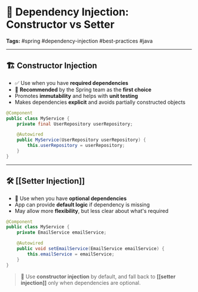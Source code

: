 # 💉 Dependency Injection: Constructor vs Setter  
**Tags:** #spring #dependency-injection #best-practices #java 

---

## 🏗️ Constructor Injection

- ✅ Use when you have **required dependencies**
- 🥇 **Recommended** by the Spring team as the **first choice**
- Promotes **immutability** and helps with **unit testing**
- Makes dependencies **explicit** and avoids partially constructed objects

```java
@Component
public class MyService {
    private final UserRepository userRepository;

    @Autowired
    public MyService(UserRepository userRepository) {
        this.userRepository = userRepository;
    }
}
```

---

## 🛠️ [[Setter Injection]]

- 🔄 Use when you have **optional dependencies**
- App can provide **default logic** if dependency is missing
- May allow more **flexibility**, but less clear about what's required

```java
@Component
public class MyService {
    private EmailService emailService;

    @Autowired
    public void setEmailService(EmailService emailService) {
        this.emailService = emailService;
    }
}
```

> 🧠 Use **constructor injection** by default, and fall back to **[[setter injection]]** only when dependencies are optional.
